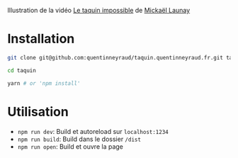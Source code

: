 Illustration de la vidéo [Le taquin impossible](https://www.youtube.com/watch?v=-3IsCOJieCc) de [Mickaël Launay](https://www.youtube.com/user/Micmaths)

# Installation

```bash
git clone git@github.com:quentinneyraud/taquin.quentinneyraud.fr.git taquin

cd taquin

yarn # or 'npm install'
```

# Utilisation

- `npm run dev`: Build et autoreload sur `localhost:1234`
- `npm run build`: Build dans le dossier `/dist`
- `npm run open`: Build et ouvre la page

